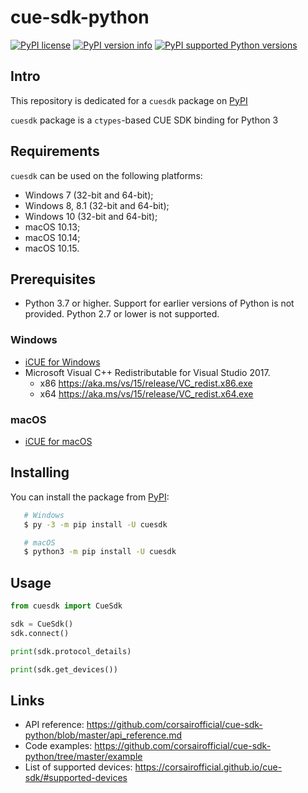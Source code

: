 # cue-sdk-python

[![PyPI license](https://img.shields.io/pypi/l/cuesdk.svg?style=for-the-badge)](https://pypi.org/project/cuesdk)
[![PyPI version info](https://img.shields.io/pypi/v/cuesdk.svg?style=for-the-badge)](https://pypi.org/project/cuesdk)
[![PyPI supported Python versions](https://img.shields.io/pypi/pyversions/cuesdk.svg?style=for-the-badge)](https://pypi.org/project/cuesdk)

## Intro

This repository is dedicated for a `cuesdk` package on [PyPI](https://pypi.org/project/cuesdk)

`cuesdk` package is a `ctypes`-based CUE SDK binding for Python 3

## Requirements

`cuesdk` can be used on the following platforms:

- Windows 7 (32-bit and 64-bit);
- Windows 8, 8.1 (32-bit and 64-bit);
- Windows 10 (32-bit and 64-bit);
- macOS 10.13;
- macOS 10.14;
- macOS 10.15.

## Prerequisites

- Python 3.7 or higher. Support for earlier versions of Python is not provided. Python 2.7 or lower is not supported.

### Windows

- [iCUE for Windows](https://www.corsair.com/icue)
- Microsoft Visual C++ Redistributable for Visual Studio 2017.
  - x86 <https://aka.ms/vs/15/release/VC_redist.x86.exe>
  - x64 <https://aka.ms/vs/15/release/VC_redist.x64.exe>

### macOS

- [iCUE for macOS](https://www.corsair.com/icue-mac)

## Installing

You can install the package from [PyPI](https://pypi.org/project/cuesdk):

```sh
   # Windows
   $ py -3 -m pip install -U cuesdk
```

```sh
   # macOS
   $ python3 -m pip install -U cuesdk
```

## Usage

```python
from cuesdk import CueSdk

sdk = CueSdk()
sdk.connect()

print(sdk.protocol_details)

print(sdk.get_devices())

```

## Links

- API reference: <https://github.com/corsairofficial/cue-sdk-python/blob/master/api_reference.md>
- Code examples: <https://github.com/corsairofficial/cue-sdk-python/tree/master/example>
- List of supported devices: <https://corsairofficial.github.io/cue-sdk/#supported-devices>
